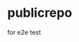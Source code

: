 # publicrepo
for e2e test
















































































































































































































































































































































































































































































































































































































































































































































































































































































































































































































































































































































































































































































































































































































































































































































































































































































































































